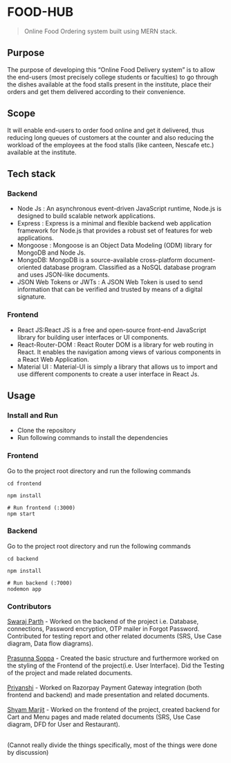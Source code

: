 # FOOD-HUB

> Online Food Ordering system built using MERN stack.

## Purpose
   The purpose of developing this “Online Food Delivery system” is to allow the end-users (most precisely college students or faculties) to go through the dishes     available at the food stalls present in the institute, place their orders and get them delivered according to their convenience.
    
## Scope
   It will enable end-users to order food online and get it delivered, thus reducing long queues of customers at the counter and also reducing the workload of the employees at the food stalls (like canteen, Nescafe etc.) available at the institute.

## Tech stack
### Backend
  - Node Js : An asynchronous event-driven JavaScript runtime, Node.js is designed to build scalable network applications.
  - Express : Express is a minimal and flexible backend web application framework for Node.js that provides a robust set of features for web applications.
  - Mongoose : Mongoose is an Object Data Modeling (ODM) library for MongoDB and Node Js.
  - MongoDB: MongoDB is a source-available cross-platform document-oriented database program. Classified as a NoSQL database program and uses JSON-like documents.
  - JSON Web Tokens or JWTs : A JSON Web Token is used to send information that can be verified and trusted by means of a digital signature.
### Frontend
  - React JS:React JS is a free and open-source front-end JavaScript library for building user interfaces or UI components.
  - React-Router-DOM : React Router DOM is a library for web routing in React. It enables the navigation among views of various components in a React Web Application.
  - Material UI : Material-UI is simply a library that allows us to import and use different components to create a user interface in React Js.

## Usage

### Install and Run

- Clone the repository
- Run following commands to install the dependencies

### Frontend
Go to the project root directory and run the following commands

```
cd frontend
```
```
npm install
```
```
# Run frontend (:3000)
npm start
```

### Backend
Go to the project root directory and run the following commands

```
cd backend
```
```
npm install
```
```
# Run backend (:7000)
nodemon app
```


### Contributors
[Swaraj Parth](https://github.com/swarajparth/) - Worked on the backend of the project i.e. Database, connections, Password encryption, OTP mailer in Forgot Password. Contributed for testing report and other related documents (SRS, Use Case diagram, Data flow diagrams). <br/><br/>
[Prasunna Soppa](https://github.com/prasunna09/) - Created the basic structure and furthermore worked on the styling of the Frontend of the project(i.e. User Interface). Did the Testing of the project and made related documents.<br/><br/>
[Priyanshi](https://github.com/Priyanshi1704/) - Worked on Razorpay Payment Gateway integration (both frontend and backend) and made presentation and related documents.<br/><br/>
[Shyam Marjit](https://github.com/shyammarjit/) - Worked on the frontend of the project, created backend for Cart and Menu pages and made related documents (SRS, Use Case diagram, DFD for User and Restaurant).<br/><br/>

(Cannot really divide the things specifically, most of the things were done by discussion)
